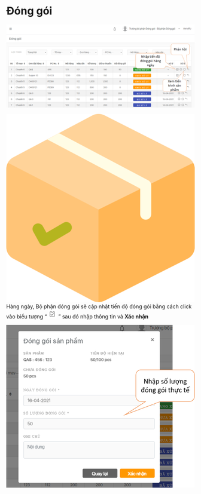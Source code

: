 # Đóng gói

![](../.gitbook/assets/dong-goi.png)

 ![](../.gitbook/assets/package%20%281%29.png) Hàng ngày, Bộ phận đóng gói sẽ cập nhật tiến độ đóng gói bằng cách click vào biểu tượng “ ![](../.gitbook/assets/ky-tu.png) ” sau đó nhập thông tin và **Xác nhận**

![](../.gitbook/assets/dong-goi-1.png)

## 




